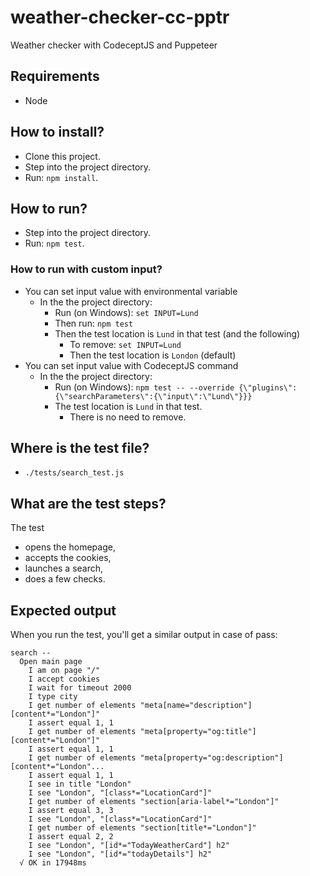 # weather-checker-cc-pptr

Weather checker with CodeceptJS and Puppeteer

## Requirements

- Node

## How to install?

- Clone this project.
- Step into the project directory.
- Run: `npm install`.

## How to run?

- Step into the project directory.
- Run: `npm test`.

### How to run with custom input?

- You can set input value with environmental variable
  - In the the project directory:
    - Run (on Windows): `set INPUT=Lund`
    - Then run: `npm test`
    - Then the test location is `Lund` in that test (and the following)
      - To remove: `set INPUT=Lund`
      - Then the test location is `London` (default)
- You can set input value with CodeceptJS command
  - In the the project directory:
    - Run (on Windows): `npm test -- --override {\"plugins\":{\"searchParameters\":{\"input\":\"Lund\"}}}`
    - The test location is `Lund` in that test.
      - There is no need to remove.

## Where is the test file?

- `./tests/search_test.js`

## What are the test steps?

The test

- opens the homepage,
- accepts the cookies,
- launches a search,
- does a few checks.

## Expected output

When you run the test, you'll get a similar output in case of pass:

```text
search --
  Open main page
    I am on page "/"
    I accept cookies
    I wait for timeout 2000
    I type city
    I get number of elements "meta[name="description"][content*="London"]"
    I assert equal 1, 1
    I get number of elements "meta[property="og:title"][content*="London"]"
    I assert equal 1, 1
    I get number of elements "meta[property="og:description"][content*="London"...
    I assert equal 1, 1
    I see in title "London"
    I see "London", "[class*="LocationCard"]"
    I get number of elements "section[aria-label*="London"]"
    I assert equal 3, 3
    I see "London", "[class*="LocationCard"]"
    I get number of elements "section[title*="London"]"
    I assert equal 2, 2
    I see "London", "[id*="TodayWeatherCard"] h2"
    I see "London", "[id*="todayDetails"] h2"
  √ OK in 17948ms
```
